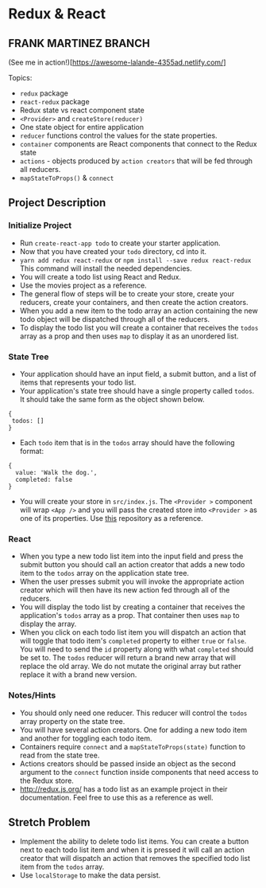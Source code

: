 # Redux & React

## FRANK MARTINEZ BRANCH

(See me in action!)[https://awesome-lalande-4355ad.netlify.com/]

Topics:

* `redux` package
* `react-redux` package
* Redux state vs react component state
* `<Provider>` and `createStore(reducer)`
* One state object for entire application
* `reducer` functions control the values for the state properties.
* `container` components are React components that connect to the Redux state
* `actions` - objects produced by `action creators` that will be fed through all reducers.
* `mapStateToProps()` & `connect`

## Project Description

### Initialize Project

* Run `create-react-app todo` to create your starter application.
* Now that you have created your `todo` directory, cd into it.
* `yarn add redux react-redux` or `npm install --save redux react-redux` This command will install the needed dependencies.
* You will create a todo list using React and Redux.
* Use the movies project as a reference.
* The general flow of steps will be to create your store, create your reducers, create your containers, and then create the action creators.
* When you add a new item to the todo array an action containing the new todo object will be dispatched through all of the reducers.
* To display the todo list you will create a container that receives the `todos` array as a prop and then uses `map` to display it as an unordered list.

### State Tree

* Your application should have an input field, a submit button, and a list of items that represents your todo list.
* Your application's state tree should have a single property called `todos`. It should take the same form as the object shown below.


```
{
 todos: []
}
```

* Each `todo` item that is in the `todos` array should have the following format:


```
{
  value: 'Walk the dog.',
  completed: false
}
```

* You will create your store in `src/index.js`. The `<Provider >` component will wrap `<App />` and you will pass the created store into `<Provider >` as one of its properties. Use [this](https://github.com/SunJieMing/redux-example-movies) repository as a reference.

### React

* When you type a new todo list item into the input field and press the submit button you should call an action creator that adds a new todo item to the `todos` array on the application state tree.
* When the user presses submit you will invoke the appropriate action creator which will then have its new action fed through all of the reducers.
* You will display the todo list by creating a container that receives the application's `todos` array as a prop. That container then uses `map` to display the array.
* When you click on each todo list item you will dispatch an action that will toggle that todo item's `completed` property to either `true` or `false`. You will need to send the `id` property along with what `completed` should be set to. The `todos` reducer will return a brand new array that will replace the old array. We do not mutate the original array but rather replace it with a brand new version.

### Notes/Hints

* You should only need one reducer. This reducer will control the `todos` array property on the state tree.
* You will have several action creators. One for adding a new todo item and another for toggling each todo item.
* Containers require `connect` and a `mapStateToProps(state)` function to read from the state tree.
* Actions creators should be passed inside an object as the second argument to the `connect` function inside components that need access to the Redux store.
* http://redux.js.org/ has a todo list as an example project in their documentation. Feel free to use this as a reference as well.

## Stretch Problem

* Implement the ability to delete todo list items. You can create a button next to each todo list item and when it is pressed it will call an action creator that will dispatch an action that removes the specified todo list item from the `todos` array.
* Use `localStorage` to make the data persist.
